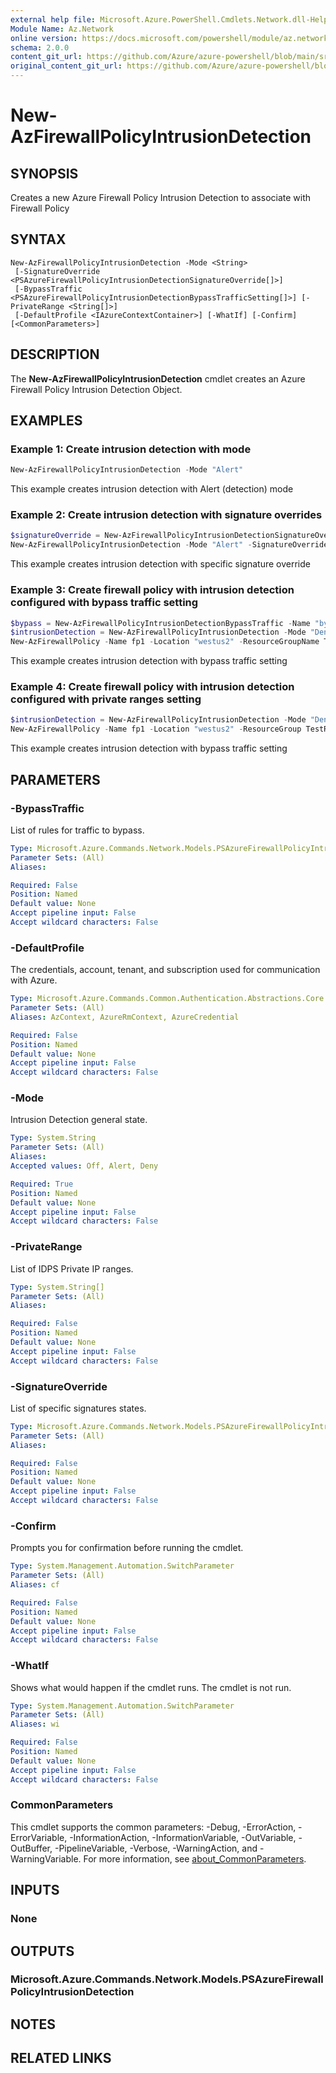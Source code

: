 ```yaml
---
external help file: Microsoft.Azure.PowerShell.Cmdlets.Network.dll-Help.xml
Module Name: Az.Network
online version: https://docs.microsoft.com/powershell/module/az.network/new-azfirewallpolicyintrusiondetection
schema: 2.0.0
content_git_url: https://github.com/Azure/azure-powershell/blob/main/src/Network/Network/help/New-AzFirewallPolicyIntrusionDetection.md
original_content_git_url: https://github.com/Azure/azure-powershell/blob/main/src/Network/Network/help/New-AzFirewallPolicyIntrusionDetection.md
---
```


# New-AzFirewallPolicyIntrusionDetection

## SYNOPSIS
Creates a new Azure Firewall Policy Intrusion Detection to associate with Firewall Policy

## SYNTAX

```
New-AzFirewallPolicyIntrusionDetection -Mode <String>
 [-SignatureOverride <PSAzureFirewallPolicyIntrusionDetectionSignatureOverride[]>]
 [-BypassTraffic <PSAzureFirewallPolicyIntrusionDetectionBypassTrafficSetting[]>] [-PrivateRange <String[]>]
 [-DefaultProfile <IAzureContextContainer>] [-WhatIf] [-Confirm] [<CommonParameters>]
```

## DESCRIPTION
The **New-AzFirewallPolicyIntrusionDetection** cmdlet creates an Azure Firewall Policy Intrusion Detection Object.

## EXAMPLES

### Example 1: Create intrusion detection with mode
```powershell
New-AzFirewallPolicyIntrusionDetection -Mode "Alert"
```

This example creates intrusion detection with Alert (detection) mode

### Example 2: Create intrusion detection with signature overrides
```powershell
$signatureOverride = New-AzFirewallPolicyIntrusionDetectionSignatureOverride -Id "123456798" -Mode "Deny"
New-AzFirewallPolicyIntrusionDetection -Mode "Alert" -SignatureOverride $signatureOverride
```

This example creates intrusion detection with specific signature override

### Example 3: Create firewall policy with intrusion detection configured with bypass traffic setting
```powershell
$bypass = New-AzFirewallPolicyIntrusionDetectionBypassTraffic -Name "bypass-setting" -Protocol "TCP" -DestinationPort "80" -SourceAddress "10.0.0.0" -DestinationAddress "10.0.0.0"
$intrusionDetection = New-AzFirewallPolicyIntrusionDetection -Mode "Deny" -BypassTraffic $bypass
New-AzFirewallPolicy -Name fp1 -Location "westus2" -ResourceGroupName TestRg -SkuTier "Premium" -IntrusionDetection $intrusionDetection
```

This example creates intrusion detection with bypass traffic setting

### Example 4: Create firewall policy with intrusion detection configured with private ranges setting
```powershell
$intrusionDetection = New-AzFirewallPolicyIntrusionDetection -Mode "Deny" -PrivateRange @("167.220.204.0/24", "167.221.205.101/32")
New-AzFirewallPolicy -Name fp1 -Location "westus2" -ResourceGroup TestRg -SkuTier "Premium" -IntrusionDetection $intrusionDetection
```

This example creates intrusion detection with bypass traffic setting

## PARAMETERS

### -BypassTraffic
List of rules for traffic to bypass.

```yaml
Type: Microsoft.Azure.Commands.Network.Models.PSAzureFirewallPolicyIntrusionDetectionBypassTrafficSetting[]
Parameter Sets: (All)
Aliases:

Required: False
Position: Named
Default value: None
Accept pipeline input: False
Accept wildcard characters: False
```

### -DefaultProfile
The credentials, account, tenant, and subscription used for communication with Azure.

```yaml
Type: Microsoft.Azure.Commands.Common.Authentication.Abstractions.Core.IAzureContextContainer
Parameter Sets: (All)
Aliases: AzContext, AzureRmContext, AzureCredential

Required: False
Position: Named
Default value: None
Accept pipeline input: False
Accept wildcard characters: False
```

### -Mode
Intrusion Detection general state.

```yaml
Type: System.String
Parameter Sets: (All)
Aliases:
Accepted values: Off, Alert, Deny

Required: True
Position: Named
Default value: None
Accept pipeline input: False
Accept wildcard characters: False
```

### -PrivateRange
List of IDPS Private IP ranges.

```yaml
Type: System.String[]
Parameter Sets: (All)
Aliases:

Required: False
Position: Named
Default value: None
Accept pipeline input: False
Accept wildcard characters: False
```

### -SignatureOverride
List of specific signatures states.

```yaml
Type: Microsoft.Azure.Commands.Network.Models.PSAzureFirewallPolicyIntrusionDetectionSignatureOverride[]
Parameter Sets: (All)
Aliases:

Required: False
Position: Named
Default value: None
Accept pipeline input: False
Accept wildcard characters: False
```

### -Confirm
Prompts you for confirmation before running the cmdlet.

```yaml
Type: System.Management.Automation.SwitchParameter
Parameter Sets: (All)
Aliases: cf

Required: False
Position: Named
Default value: None
Accept pipeline input: False
Accept wildcard characters: False
```

### -WhatIf
Shows what would happen if the cmdlet runs.
The cmdlet is not run.

```yaml
Type: System.Management.Automation.SwitchParameter
Parameter Sets: (All)
Aliases: wi

Required: False
Position: Named
Default value: None
Accept pipeline input: False
Accept wildcard characters: False
```

### CommonParameters
This cmdlet supports the common parameters: -Debug, -ErrorAction, -ErrorVariable, -InformationAction, -InformationVariable, -OutVariable, -OutBuffer, -PipelineVariable, -Verbose, -WarningAction, and -WarningVariable. For more information, see [about_CommonParameters](http://go.microsoft.com/fwlink/?LinkID=113216).

## INPUTS

### None

## OUTPUTS

### Microsoft.Azure.Commands.Network.Models.PSAzureFirewallPolicyIntrusionDetection

## NOTES

## RELATED LINKS
